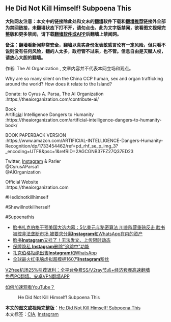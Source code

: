  <h2>He Did Not Kill Himself! Subpoena This</h2> <p class="notice"><b>大陆网友注意：本文中的链接除此处和文末的<a href="https://github.com/bannedbook/fanqiang" >翻墙</a>软件下载和<a href="https://github.com/killgcd/justmysocks/blob/master/README.md">翻墙推荐</a>链接外全部为禁网链接，未翻墙状态下打不开，请勿点击。此为文字版禁闻，欲看图文视频完整版和更多禁闻，请下载<a href="https://github.com/bannedbook/fanqiang">翻墙软件或APP</a>后翻墙上禁闻网。</p><p>备注：翻墙看新闻非常安全，翻墙以真实身份发表敏感言论有一定风险，但只看不说则没有任何风险，翻的人太多，政府管不过来，也不管。信息自由是天赋人权，请放心大胆的翻墙。</b></p>  <div class="entry"> <p>作者: The AI Organization , 文章内容并不代表本网立场和观点。</p> <figure></figure> <p>Why are so many silent on the China CCP human, sex and organ trafficking around the world? How does it relate to the Island?</p> <p>Donate: to Cyrus A. Parsa, The AI Organization<br /> :https://theaiorganization.com/contribute-ai/</p> <p>Book<br /> Artifi<a href="https://www.bannedbook.org/bnews/tag/cia/" class="st_tag internal_tag" rel="tag" title="标签 CIA 下的日志">cia</a>l Intelligence Dangers to Humanity<br /> :https://theaiorganization.com/artificial-intelligence-dangers-to-humanity-book/</p> <p>BOOK PAPERBACK VERSION<br /> :https://www.amazon.com/ARTIFICIAL-INTELLIGENCE-Dangers-Humanity-Recognition/dp/1733454462/ref=pd_rhf_se_p_img_3?_encoding=UTF8&#038;psc=1&#038;refRID=2AGCGNB37FZ27Q37ED23</p> <p>Twitter, <a href="https://www.bannedbook.org/bnews/tag/instagram/" class="st_tag internal_tag" rel="tag" title="标签 Instagram 下的日志">Instagram</a> &#038; Parler<br /> @CyrusAParsa1<br /> @AIOrganization</p>  <p>Official Website<br /> :https://theaiorganization.com</p> <p>#Hedidnotkillhimself</p> <p>#Shewillnotkillherself</p> <p>#Supoenathis</p> <ul class='op-related-articles' title='相关阅读'> <li><a href='https://www.bannedbook.org/bnews/comments/20201217/1449723.html' target='_blank'>脸书扎克伯格干预美国大选内幕：5亿美元与秘密算法 川普阵营重磅反击 脸书被控非法垄断市场 被要求分离<b>Instagram</b>和WhatsApp在内的资产</a></li> <li><a href='https://www.bannedbook.org/bnews/worldnews/20191129/1231646.html' target='_blank'>脸书<b>Instagram</b>又挂了！无法发文、上传限时动态</a></li> <li><a href='https://www.bannedbook.org/bnews/lifebaike/20191015/1207542.html' target='_blank'>保障隐私 <b>Instagram</b>删除&quot;追踪中&quot;功能</a></li> <li><a href='https://www.bannedbook.org/bnews/baitai/20190920/1194193.html' target='_blank'>扎克伯格拒绝出售<b>Instagram</b>和WhatsApp</a></li> <li><a href='https://www.bannedbook.org/bnews/baitai/20190811/1173215.html' target='_blank'>全球最火红电脑虚拟超模拥160万<b>Instagram</b>粉丝</a></li> </ul> <p class="texttj"> <a href="https://www.bannedbook.org/forum23/topic22702.html" target="_blank">V2free机场25%引荐返利：全平台免费SS/V2ray节点+经济套餐高速翻墙</a><br/> <a href="https://github.com/bannedbook/fanqiang/wiki/%E7%A6%81%E9%97%BB%E7%BD%91%E5%AE%89%E5%8D%93%E7%BF%BB%E5%A2%99%E6%96%B0%E9%97%BBAPP" target="_blank">免费PC翻墙、安卓VPN翻墙APP</a></p><p><a href='https://www.bannedbook.org/bnews/topimagenews/20180409/925596.html' target='_blank'>如何加速观看YouTube？ </a></p> <figure class='op-interactive'><figcaption>He Did Not Kill Himself! Subpoena This</figcaption></figure> </p> <a name='sharetosocial'></a>       <div><b>本文的图文或视频完整版</b>：<a href='https://www.bannedbook.org/bnews/comments/20210103/1459944.html'>He Did Not Kill Himself! Subpoena This</a></div>  </div><!--END ENTRY--> <div class="postfooter"> <div>本文标签：<a href="https://www.bannedbook.org/bnews/tag/cia/" rel="tag">CIA</a>, <a href="https://www.bannedbook.org/bnews/tag/instagram/" rel="tag">Instagram</a></div>  </div><!--END POSTFOOTER--> 